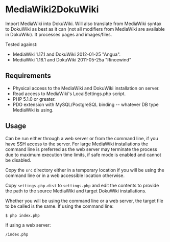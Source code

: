 MediaWiki2DokuWiki
==================

Import MediaWiki into DokuWiki. Will also translate from MediaWiki syntax to
DokuWiki as best as it can (not all modifiers from MediaWiki are available in
DokuWiki). It processes pages and images/files.

Tested against:

* MediaWiki 1.17.1 and DokuWiki 2012-01-25 "Angua".
* MediaWiki 1.16.1 and DokuWiki 2011-05-25a "Rincewind"


Requirements
------------

* Physical access to the MediaWiki and DokuWiki installation on server.
* Read access to MediaWiki's LocalSettings.php script.
* PHP 5.1.0 or greater.
* PDO extension with MySQL/PostgreSQL binding -- whatever DB type MediaWiki is
using.

Usage
-----

Can be run either through a web server or from the command line, if you have
SSH access to the server. For large MediaWiki installations the command line
is preferred as the web server may terminate the process due to maximum
execution time limits, if safe mode is enabled and cannot be disabled.

Copy the ``src`` directory either in a temporary location if you will be using
the command line or in a web accessible location otherwise.

Copy ``settings.php.dist`` to ``settings.php`` and edit the contents to
provide the path to the source MediaWiki and target DokuWiki installations.

Whether you will be using the command line or a web server, the target file
to be called is the same. If using the command line:

    $ php index.php

If using a web server:

    /index.php
